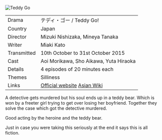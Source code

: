 ![Teddy Go](teddy.jpg)

| | |
|-|-|
Drama|&#12486;&#12487;&#12451;&#12539;&#12468;&#12540; / Teddy Go!
Country|Japan
Director|Mizuki Nishizaka, Mineya Tanaka
Writer| Miaki Kato
Transmitted|10th October to 31st October 2015
Cast|Aoi Morikawa, Sho Aikawa, Yuta Hiraoka
Details|4 episodes of 20 minutes each
Themes|Silliness
Links|[Official website](https://www.fujitv.co.jp/teddygo/index.html) [Asian Wiki](http://asianwiki.com/Teddy_Go!_(Japanese_Drama))

A detective gets murdered but his soul ends up in a teddy bear. Which is
won by a freeter girl trying to get over losing her boyfriend. Together
they solve the case which got the detective murdered.

Good acting by the heroine and the teddy bear.

Just in case you were taking this seriously at the end it says
this is all fiction.
